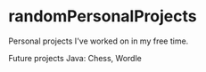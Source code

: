# randomPersonalProjects
Personal projects I've worked on in my free time.

Future projects
Java: Chess, Wordle
